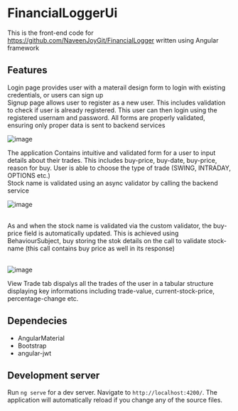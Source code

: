 # FinancialLoggerUi

This is the front-end code for <https://github.com/NaveenJoyGit/FinancialLogger> written using Angular framework

## Features

Login page provides user with a materail design form to login with existing credentials, or users can sign up<br/>
Signup page allows user to register as a new user. This includes validation to check if user is already registered. This user can then login using the registered usernam and password.
All forms are properly validated, ensuring only proper data is sent to backend services

![image](https://user-images.githubusercontent.com/79571862/189484135-8cb7c91c-738b-48db-9edf-a19621685ad1.png)


The application Contains intuitive  and validated form for a user to input details about their trades.
This includes buy-price, buy-date, buy-price, reason for buy. User is able to choose the type of trade (SWING, INTRADAY, OPTIONS etc.) <br/>
Stock name is validated using an async validator by calling the backend service

![image](https://user-images.githubusercontent.com/79571862/189484236-dfe14786-0538-41c5-b5e6-e1b008ce17cf.png)

<br/>
As and when the stock name is validated via the custom validator, the buy-price field is automatically updated. This is achieved using BehaviourSubject, buy storing the stok details on the call to validate stock-name (this call contains buy price as well in its response) <br/><br/>

![image](https://user-images.githubusercontent.com/79571862/189484440-08f40563-e148-4b4d-82e4-110decafa866.png)


View Trade tab dispalys all the trades of the user in a tabular structure displaying key informations including trade-value, current-stock-price, percentage-change etc.

## Dependecies

* AngularMaterial
* Bootstrap
* angular-jwt

## Development server

Run `ng serve` for a dev server. Navigate to `http://localhost:4200/`. The application will automatically reload if you change any of the source files.

